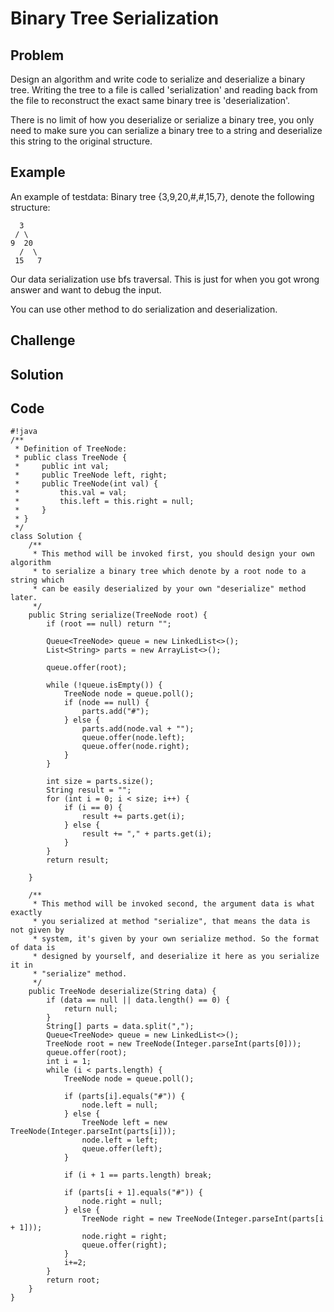  Binary Tree Serialization
===


Problem
-------

Design an algorithm and write code to serialize and deserialize a binary tree. Writing the tree to a file is called 'serialization' and reading back from the file to reconstruct the exact same binary tree is 'deserialization'.

There is no limit of how you deserialize or serialize a binary tree, you only need to make sure you can serialize a binary tree to a string and deserialize this string to the original structure.

Example
-------

An example of testdata: Binary tree {3,9,20,#,#,15,7}, denote the following structure:

      3
     / \
    9  20
      /  \
     15   7
     
Our data serialization use bfs traversal. This is just for when you got wrong answer and want to debug the input.

You can use other method to do serialization and deserialization.

Challenge
---------

Solution
--------

Code
----

    #!java
    /**
     * Definition of TreeNode:
     * public class TreeNode {
     *     public int val;
     *     public TreeNode left, right;
     *     public TreeNode(int val) {
     *         this.val = val;
     *         this.left = this.right = null;
     *     }
     * }
     */
    class Solution {
        /**
         * This method will be invoked first, you should design your own algorithm 
         * to serialize a binary tree which denote by a root node to a string which
         * can be easily deserialized by your own "deserialize" method later.
         */
        public String serialize(TreeNode root) {
            if (root == null) return "";
            
            Queue<TreeNode> queue = new LinkedList<>();
            List<String> parts = new ArrayList<>();
            
            queue.offer(root);
            
            while (!queue.isEmpty()) {
                TreeNode node = queue.poll();
                if (node == null) {
                    parts.add("#");
                } else {
                    parts.add(node.val + "");
                    queue.offer(node.left);
                    queue.offer(node.right);
                }
            }
            
            int size = parts.size();
            String result = "";
            for (int i = 0; i < size; i++) {
                if (i == 0) {
                    result += parts.get(i);
                } else {
                    result += "," + parts.get(i);
                }
            }
            return result;
            
        }
        
        /**
         * This method will be invoked second, the argument data is what exactly
         * you serialized at method "serialize", that means the data is not given by
         * system, it's given by your own serialize method. So the format of data is
         * designed by yourself, and deserialize it here as you serialize it in 
         * "serialize" method.
         */
        public TreeNode deserialize(String data) {
            if (data == null || data.length() == 0) {
                return null;
            }
            String[] parts = data.split(",");
            Queue<TreeNode> queue = new LinkedList<>();
            TreeNode root = new TreeNode(Integer.parseInt(parts[0]));
            queue.offer(root);
            int i = 1;
            while (i < parts.length) {
                TreeNode node = queue.poll();
                
                if (parts[i].equals("#")) {
                    node.left = null;
                } else {
                    TreeNode left = new TreeNode(Integer.parseInt(parts[i]));
                    node.left = left;
                    queue.offer(left);
                }
                
                if (i + 1 == parts.length) break;
                
                if (parts[i + 1].equals("#")) {
                    node.right = null;
                } else {
                    TreeNode right = new TreeNode(Integer.parseInt(parts[i + 1]));
                    node.right = right;
                    queue.offer(right);
                }
                i+=2;
            }
            return root;
        }
    }

